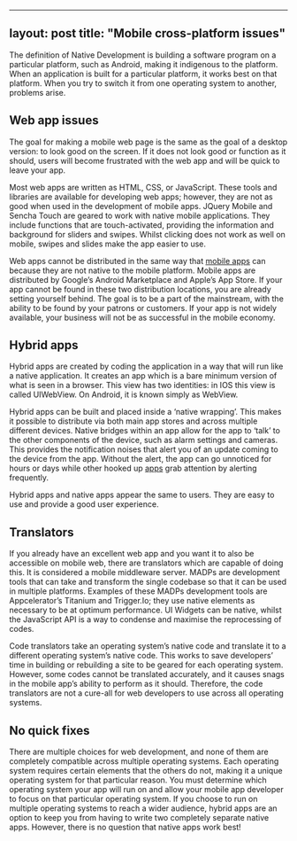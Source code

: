 ---
layout: post
title:  "Mobile cross-platform issues"
-----

The definition of Native Development is building a software program on a particular platform, such as Android, making it indigenous to the platform. When an application is built for a particular platform, it works best on that platform. When you try to switch it from one operating system to another, problems arise.

## Web app issues
The goal for making a mobile web page is the same as the goal of a desktop version: to look good on the screen. If it does not look good or function as it should, users will become frustrated with the web app and will be quick to leave your app.

Most web apps are written as HTML, CSS, or JavaScript. These tools and libraries are available for developing web apps; however, they are not as good when used in the development of mobile apps. JQuery Mobile and Sencha Touch are geared to work with native mobile applications. They include functions that are touch-activated, providing the information and background for sliders and swipes. Whilst clicking does not work as well on mobile, swipes and slides make the app easier to use.

Web apps cannot be distributed in the same way that [mobile apps](https://headchannel.co.uk/blog/predictions-for-mobile-app-development/) can because they are not native to the mobile platform. Mobile apps are distributed by Google’s Android Marketplace and Apple’s App Store. If your app cannot be found in these two distribution locations, you are already setting yourself behind. The goal is to be a part of the mainstream, with the ability to be found by your patrons or customers. If your app is not widely available, your business will not be as successful in the mobile economy.

## Hybrid apps
Hybrid apps are created by coding the application in a way that will run like a native application. It creates an app which is a bare minimum version of what is seen in a browser. This view has two identities: in IOS this view is called UIWebView. On Android, it is known simply as WebView.

Hybrid apps can be built and placed inside a ‘native wrapping’. This makes it possible to distribute via both main app stores and across multiple different devices. Native bridges within an app allow for the app to ‘talk’ to the other components of the device, such as alarm settings and cameras. This provides the notification noises that alert you of an update coming to the device from the app. Without the alert, the app can go unnoticed for hours or days while other hooked up [apps](https://headchannel.co.uk/blog/how-to-improve-your-mobile-app-visibility/) grab attention by alerting frequently.

Hybrid apps and native apps appear the same to users. They are easy to use and provide a good user experience.

## Translators
If you already have an excellent web app and you want it to also be accessible on mobile web, there are translators which are capable of doing this. It is considered a mobile middleware server. MADPs are development tools that can take and transform the single codebase so that it can be used in multiple platforms. Examples of these MADPs development tools are Appcelerator’s Titanium and Trigger.Io; they use native elements as necessary to be at optimum performance. UI Widgets can be native, whilst the JavaScript API is a way to condense and maximise the reprocessing of codes.

Code translators take an operating system’s native code and translate it to a different operating system’s native code. This works to save developers’ time in building or rebuilding a site to be geared for each operating system. However, some codes cannot be translated accurately, and it causes snags in the mobile app’s ability to perform as it should. Therefore, the code translators are not a cure-all for web developers to use across all operating systems.

## No quick fixes
There are multiple choices for web development, and none of them are completely compatible across multiple operating systems. Each operating system requires certain elements that the others do not, making it a unique operating system for that particular reason. You must determine which operating system your app will run on and allow your mobile app developer to focus on that particular operating system. If you choose to run on multiple operating systems to reach a wider audience, hybrid apps are an option to keep you from having to write two completely separate native apps. However, there is no question that native apps work best!
